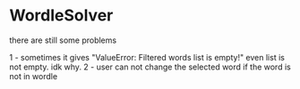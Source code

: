 # WordleSolver

there are still some problems

1 - sometimes it gives "ValueError: Filtered words list is empty!" even list is not empty. idk why. 
2 - user can not change the selected word if the word is not in wordle
